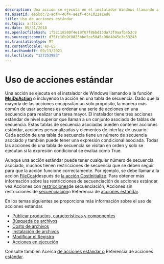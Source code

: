 ```yaml
---
description: Una acción se ejecuta en el instalador Windows llamando a la función MsiDoAction o incluyendo la acción en una tabla de secuencia.
ms.assetid: ee5bdc72-adf4-46f4-ae1f-4c41d22a1ed8
title: Uso de acciones estándar
ms.topic: article
ms.date: 05/31/2018
ms.openlocfilehash: 1f52118580f4e18f07f86bd15da73f9aafb453c8
ms.sourcegitcommit: d75fc10b9f0825bbe5ce5045c90d4045e3c53243
ms.translationtype: MT
ms.contentlocale: es-ES
ms.lasthandoff: 09/13/2021
ms.locfileid: "127253983"
---
```

# <a name="using-standard-actions"></a>Uso de acciones estándar

Una acción se ejecuta en el instalador de Windows llamando a la función [**MsiDoAction**](/windows/desktop/api/Msiquery/nf-msiquery-msidoactiona) o incluyendo la acción en una tabla de secuencia. Dado que la mayoría de las acciones encapsulan un solo propósito, la manera más común de usar acciones es ordenar una serie de acciones en una secuencia para realizar una tarea mayor. El instalador tiene tres acciones estándar de nivel superior que llaman a un conjunto asociado de tablas de secuencia. Estas tablas de secuencia asociadas pueden contener acciones estándar, acciones personalizadas y elementos de interfaz de usuario. Cada acción de una tabla de secuencia tiene un número de secuencia asociado y también puede tener una expresión condicional asociada. Todas las acciones de una tabla de secuencia se visitan en orden y solo se ejecutan si la expresión condicional se evalúa como True.

Aunque una acción estándar puede tener cualquier número de secuencia asociado, muchos tienen restricciones de secuencia que se deben seguir para que la acción funcione correctamente. Por ejemplo, se debe llamar a la acción [FileCost](filecost-action.md)después de [la acción CostInitialize](costinitialize-action.md). Para obtener más información sobre las restricciones de secuenciación de acciones estándar, vea Acciones con [restricciones](actions-with-sequencing-restrictions.md)de secuenciación, Acciones sin restricciones de [secuenciación](actions-without-sequencing-restrictions.md)o Referencia de [acciones estándar](standard-actions-reference.md).

En los temas siguientes se proporciona más información sobre el uso de acciones estándar.

-   [Publicar productos, características y componentes](publishing-products-features-and-components.md)
-   [Búsqueda de archivos](file-searching.md)
-   [Costo de archivos](file-costing.md)
-   [Instalación de archivos](file-installation.md)
-   [Modificar el Registro](modifying-the-registry.md)
-   [Acciones en ejecución](running-actions.md)

Consulte también Acerca [de acciones estándar o](about-standard-actions.md) Referencia de acciones [estándar](standard-actions-reference.md).

 

 



